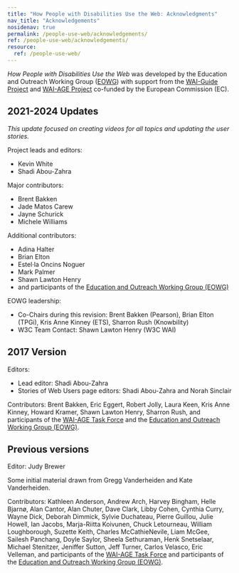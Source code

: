 ```yaml
---
title: "How People with Disabilities Use the Web: Acknowledgments"
nav_title: "Acknowledgements"
nosidenav: true
permalink: /people-use-web/acknowledgements/
ref: /people-use-web/acknowledgements/
resource:
  ref: /people-use-web/
---
```


<cite>How People with Disabilities Use the Web</cite> was developed by the Education and Outreach Working Group ([EOWG](http://www.w3.org/WAI/EO/)) with support from the [WAI-Guide Project](https://www.w3.org/WAI/about/projects/wai-guide/) and  [WAI-AGE Project](https://www.w3.org/WAI/WAI-AGE/) co-funded by the European Commission (EC).

## 2021-2024 Updates

_This update focused on creating videos for all topics and updating the user stories._

Project leads and editors:
-   Kevin White
-   Shadi Abou-Zahra

Major contributors:
- Brent Bakken
- Jade Matos Carew
- Jayne Schurick
- Michele Williams

Additional contributors:
- Adina Halter
- Brian Elton
- Estel·la Oncins Noguer
- Mark Palmer
- Shawn Lawton Henry
- and participants of the
[Education and Outreach Working Group (EOWG)](http://www.w3.org/WAI/EO/)

EOWG leadership:
- Co-Chairs during this revision: Brent Bakken (Pearson), Brian Elton (TPGi), Kris Anne Kinney (ETS), Sharron Rush (Knowbility)
- W3C Team Contact: Shawn Lawton Henry (W3C WAI)

## 2017 Version

Editors:
-   Lead editor: Shadi Abou-Zahra
-   Stories of Web Users page editors: Shadi Abou-Zahra and Norah Sinclair

Contributors: Brent Bakken, Eric Eggert, Robert Jolly, Laura Keen, Kris Anne Kinney,
Howard Kramer, Shawn Lawton Henry, Sharron Rush, and participants of the [WAI-AGE Task Force](https://www.w3.org/WAI/EO/2008/wai-age-tf) and the
[Education and Outreach Working Group (EOWG)](http://www.w3.org/WAI/EO/).

## Previous versions

Editor: Judy Brewer

Some initial material drawn from Gregg Vanderheiden and Kate
Vanderheiden.

Contributors: Kathleen Anderson, Andrew Arch, Harvey
Bingham, Helle Bjarnø, Alan Cantor, Alan Chuter, Dave Clark, Libby
Cohen, Cynthia Curry, Wayne Dick, Deborah Dimmick, Sylvie Duchateau,
Pierre Guillou, Julie Howell, Ian Jacobs, Marja-Riitta Koivunen, Chuck
Letourneau, William Loughborough, Suzette Keith, Charles McCathieNevile,
Liam McGee, Sailesh Panchang, Doyle Saylor, Sheela Sethuraman, Henk
Snetselaar, Michael Stenitzer, Jeniffer Sutton, Jeff Turner, Carlos
Velasco, Eric Velleman, and participants of the [WAI-AGE Task
Force](https://www.w3.org/WAI/EO/2008/wai-age-tf) and participants of the
[Education and Outreach Working Group (EOWG)](https://www.w3.org/WAI/EO/).
